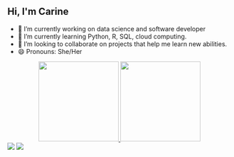 ## Hi, I'm Carine 

- 🔭 I’m currently working on data science and software developer
- 🌱 I’m currently learning Python, R, SQL, cloud computing.
- 👯 I’m looking to collaborate on projects that help me learn new abilities. 
- 😄 Pronouns: She/Her 

<div align="center">
  <a href="https://github.com/carinebs">
  <img height="180em" src="https://github-readme-stats.vercel.app/api?username=carinebs&show_icons=true&theme=dracula&include_all_commits=true&count_private=true"/>
  <img height="180em" src="https://github-readme-stats.vercel.app/api/top-langs/?username=carinebs&layout=compact&langs_count=7&theme=dracula"/>
</div>
 
<div>
<a href = "mailto:krinecbs@gmail.com"><img src="https://img.shields.io/badge/-Gmail-%23333?style=for-the-badge&logo=gmail&logoColor=white" target="_blank"></a>
  <a href="https://www.linkedin.com/in/carine-barros-castejon/" target="_blank"><img src="https://img.shields.io/badge/-LinkedIn-%230077B5?style=for-the-badge&logo=linkedin&logoColor=white" target="_blank"></a> 
  </div>
